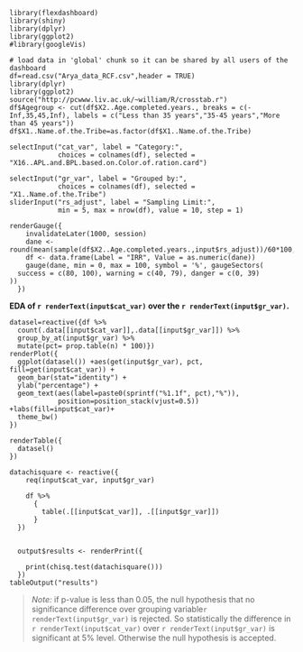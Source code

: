 ```{r}
library(flexdashboard)
library(shiny)
library(dplyr)
library(ggplot2)
#library(googleVis)
```
```{r}
# load data in 'global' chunk so it can be shared by all users of the dashboard
df=read.csv("Arya_data_RCF.csv",header = TRUE)
library(dplyr)
library(ggplot2)
source("http://pcwww.liv.ac.uk/~william/R/crosstab.r")
df$Agegroup <- cut(df$X2..Age.completed.years., breaks = c(-Inf,35,45,Inf), labels = c("Less than 35 years","35-45 years","More than 45 years"))
df$X1..Name.of.the.Tribe=as.factor(df$X1..Name.of.the.Tribe)
```
```{r}
selectInput("cat_var", label = "Category:",
            choices = colnames(df), selected = "X16..APL.and.BPL.based.on.Color.of.ration.card")

selectInput("gr_var", label = "Grouped by:",
            choices = colnames(df), selected = "X1..Name.of.the.Tribe")
sliderInput("rs_adjust", label = "Sampling Limit:",
            min = 5, max = nrow(df), value = 10, step = 1)
```
```{r}
renderGauge({
    invalidateLater(1000, session)
    dane <- round(mean(sample(df$X2..Age.completed.years.,input$rs_adjust))/60*100,2)
    df <- data.frame(Label = "IRR", Value = as.numeric(dane))
    gauge(dane, min = 0, max = 100, symbol = '%', gaugeSectors(
  success = c(80, 100), warning = c(40, 79), danger = c(0, 39)
))
  })
```


**EDA of `r renderText(input$cat_var)` over the `r renderText(input$gr_var)`.**

```{r,fig.width=20, fig.height=11}
datasel=reactive({df %>%
  count(.data[[input$cat_var]],.data[[input$gr_var]]) %>%       
  group_by_at(input$gr_var) %>%
  mutate(pct= prop.table(n) * 100)})
renderPlot({
  ggplot(datasel()) +aes(get(input$gr_var), pct, fill=get(input$cat_var)) +
  geom_bar(stat="identity") +
  ylab("percentage") +
  geom_text(aes(label=paste0(sprintf("%1.1f", pct),"%")),
            position=position_stack(vjust=0.5)) +labs(fill=input$cat_var)+
  theme_bw()
})
```
```{r}
renderTable({
  datasel()
})
```
```{r}
datachisquare <- reactive({
    req(input$cat_var, input$gr_var)

    df %>%
      {
        table(.[[input$cat_var]], .[[input$gr_var]])
      }
  })


  output$results <- renderPrint({

    print(chisq.test(datachisquare()))
  })
tableOutput("results")
```


>*Note:* if p-value is less than 0.05, the null hypothesis that  no significance difference over grouping variable`r renderText(input$gr_var)`  is rejected. So statistically the difference in `r renderText(input$cat_var)` over `r renderText(input$gr_var)` is significant at 5% level. Otherwise the null hypothesis is accepted.

